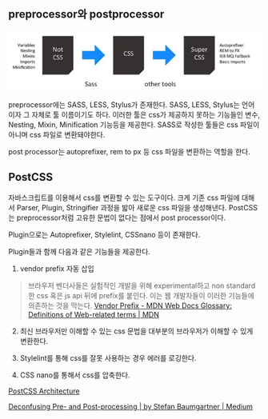 ## preprocessor와 postprocessor

![alt text](image-1.png)

preprocessor에는 SASS, LESS, Stylus가 존재한다. SASS, LESS, Stylus는 언어이자 그 자체로 툴 이름이기도 하다. 이러한 툴은 css가 제공하지 못하는 기능들인 변수, Nesting, Mixin, Minification 기능등을 제공한다. SASS로 작성한 툴들은 css 파일이 아니며 css 파일로 변환돼야한다.

post processor는 autoprefixer, rem to px 등 css 파일을 변환하는 역할을 한다.

## PostCSS

자바스크립트를 이용해서 css를 변환할 수 있는 도구이다. 크게 기존 css 파일에 대해서 Parser, Plugin, Stringifier 과정을 밟아 새로운 css 파일을 생성해낸다. PostCSS는 preprocessor처럼 고유한 문법이 없다는 점에서 post processor이다.

Plugin으로는 Autoprefixer, Stylelint, CSSnano 등이 존재한다.

Plugin들과 함께 다음과 같은 기능들을 제공한다.

1. vendor prefix 자동 삽입

> 브라우저 벤더사들은 실험적인 개발을 위해 experimental하고 non standard한 css 혹은 js api 뒤에 prefix를 붙인다. 이는 웹 개발자들이 이러한 기능들에 의존하는 것을 막는다. [Vendor Prefix - MDN Web Docs Glossary: Definitions of Web-related terms | MDN](https://developer.mozilla.org/en-US/docs/Glossary/Vendor_Prefix)

2. 최신 브라우저만 이해할 수 있는 css 문법을 대부분의 브라우저가 이해할 수 있게 변환한다.

3. Stylelint를 통해 css를 잘못 사용하는 경우 에러를 로깅한다.

4. CSS nano를 통해서 css를 압축한다.

[PostCSS Architecture](https://postcss.org/docs/postcss-architecture#core-structures)

[Deconfusing Pre- and Post-processing | by Stefan Baumgartner | Medium](https://medium.com/@ddprrt/deconfusing-pre-and-post-processing-d68e3bd078a3)
